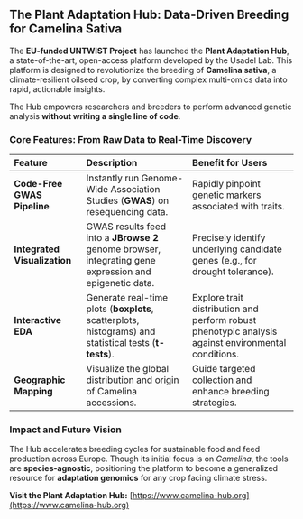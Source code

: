 ## The Plant Adaptation Hub: Data-Driven Breeding for Camelina Sativa

The **EU-funded UNTWIST Project** has launched the **Plant Adaptation Hub**, a state-of-the-art, open-access platform developed by the Usadel Lab. This platform is designed to revolutionize the breeding of **Camelina sativa**, a climate-resilient oilseed crop, by converting complex multi-omics data into rapid, actionable insights.

The Hub empowers researchers and breeders to perform advanced genetic analysis **without writing a single line of code**.

### Core Features: From Raw Data to Real-Time Discovery

| Feature | Description | Benefit for Users |
| :--- | :--- | :--- |
| **Code-Free GWAS Pipeline** | Instantly run Genome-Wide Association Studies (**GWAS**) on resequencing data. | Rapidly pinpoint genetic markers associated with traits. |
| **Integrated Visualization** | GWAS results feed into a **JBrowse 2** genome browser, integrating gene expression and epigenetic data. | Precisely identify underlying candidate genes (e.g., for drought tolerance). |
| **Interactive EDA** | Generate real-time plots (**boxplots**, scatterplots, histograms) and statistical tests (**t-tests**). | Explore trait distribution and perform robust phenotypic analysis against environmental conditions. |
| **Geographic Mapping** | Visualize the global distribution and origin of Camelina accessions. | Guide targeted collection and enhance breeding strategies. |

### Impact and Future Vision

The Hub accelerates breeding cycles for sustainable food and feed production across Europe. Though its initial focus is on *Camelina*, the tools are **species-agnostic**, positioning the platform to become a generalized resource for **adaptation genomics** for any crop facing climate stress.

**Visit the Plant Adaptation Hub:** [https://www.camelina-hub.org](https://www.camelina-hub.org)

